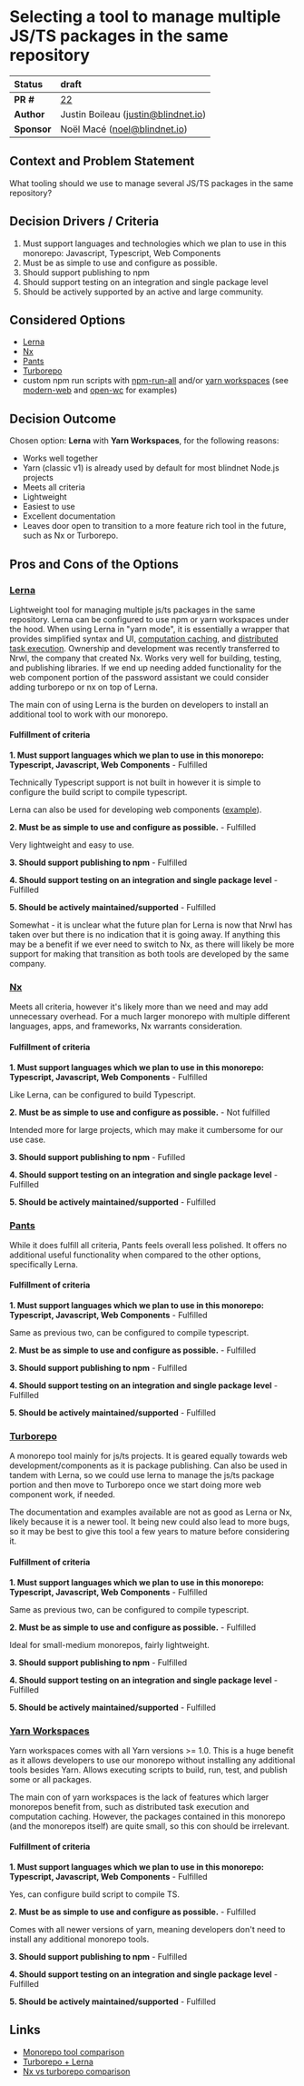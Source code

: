 # Selecting a tool to manage multiple JS/TS packages in the same repository

| Status      | draft                                                     |
| :---------- | :-------------------------------------------------------- |
| **PR #**    | [22](https://github.com/blindnet-io/blindnet.dev/pull/22) |
| **Author**  | Justin Boileau (justin@blindnet.io)                       |
| **Sponsor** | Noël Macé (noel@blindnet.io)                              |

## Context and Problem Statement

What tooling should we use to manage several JS/TS packages in the same repository?

## Decision Drivers / Criteria

1. Must support languages and technologies which we plan to use in this monorepo: Javascript, Typescript, Web Components
2. Must be as simple to use and configure as possible.
3. Should support publishing to npm 
4. Should support testing on an integration and single package level
5. Should be actively supported by an active and large community.

## Considered Options

- [Lerna](https://lerna.js.org/)
- [Nx](https://nx.dev/)
- [Pants](https://v1.pantsbuild.org/index.html)
- [Turborepo](https://turborepo.org/)
- custom npm run scripts with [npm-run-all](https://github.com/mysticatea/npm-run-all) and/or [yarn workspaces](https://classic.yarnpkg.com/lang/en/docs/workspaces/) (see [modern-web](https://github.com/modernweb-dev/web) and [open-wc](https://github.com/open-wc/open-wc) for examples)

## Decision Outcome

Chosen option: **Lerna** with **Yarn Workspaces**, for the following reasons:

- Works well together
- Yarn (classic v1) is already used by default for most blindnet Node.js projects
- Meets all criteria
- Lightweight
- Easiest to use
- Excellent documentation
- Leaves door open to transition to a more feature rich tool in the future, such as Nx or Turborepo.

## Pros and Cons of the Options

### [Lerna](https://lerna.js.org/)

Lightweight tool for managing multiple js/ts packages in the same repository.
Lerna can be configured to use npm or yarn workspaces under the hood.
When using Lerna in "yarn mode", it is essentially a wrapper that provides simplified syntax and UI, [computation caching](https://lerna.js.org/docs/core-concepts/computation-caching), and
[distributed task execution](https://lerna.js.org/docs/core-concepts/distributed-task-execution).
Ownership and development was recently transferred to Nrwl, the company that created Nx.
Works very well for building, testing, and publishing libraries.
If we end up needing added functionality for the web component portion of the password assistant we could consider adding turborepo or nx on top of Lerna.

The main con of using Lerna is the burden on developers to install an additional tool to work with our monorepo.

#### Fulfillment of criteria

**1. Must support languages which we plan to use in this monorepo: Typescript, Javascript, Web Components** - Fulfilled
    
Technically Typescript support is not built in however it is simple to configure the build script to compile typescript.

Lerna can also be used for developing web components ([example](https://javascript.plainenglish.io/building-a-npm-library-with-web-components-using-lerna-rollup-and-jest-9f76f59348ba)).

**2. Must be as simple to use and configure as possible.** - Fulfilled

Very lightweight and easy to use.

**3. Should support publishing to npm** - Fulfilled

**4. Should support testing on an integration and single package level** - Fulfilled

**5. Should be actively maintained/supported** - Fulfilled

Somewhat - it is unclear what the future plan for Lerna is now that Nrwl has taken over but there is no indication that it is going away.
If anything this may be a benefit if we ever need to switch to Nx, as there will likely be more support for making that transition as both tools are developed by the same company.

### [Nx](https://nx.dev/)

Meets all criteria, however it's likely more than we need and may add unnecessary overhead.
For a much larger monorepo with multiple different languages, apps, and frameworks, Nx warrants consideration.

#### Fulfillment of criteria

**1. Must support languages which we plan to use in this monorepo: Typescript, Javascript, Web Components** - Fulfilled

Like Lerna, can be configured to build Typescript.

**2. Must be as simple to use and configure as possible.** - Not fulfilled

Intended more for large projects, which may make it cumbersome for our use case.

**3. Should support publishing to npm** - Fufilled

**4. Should support testing on an integration and single package level** - Fulfilled

**5. Should be actively maintained/supported** - Fulfilled

### [Pants](https://v1.pantsbuild.org/index.html)

While it does fulfill all criteria, Pants feels overall less polished.
It offers no additional useful functionality when compared to the other options, specifically Lerna.

#### Fulfillment of criteria

**1. Must support languages which we plan to use in this monorepo: Typescript, Javascript, Web Components** - Fulfilled

Same as previous two, can be configured to compile typescript.

**2. Must be as simple to use and configure as possible.** - Fulfilled

**3. Should support publishing to npm** - Fulfilled

**4. Should support testing on an integration and single package level** - Fulfilled

**5. Should be actively maintained/supported** - Fulfilled

### [Turborepo](https://turborepo.org/)

A monorepo tool mainly for js/ts projects. It is geared equally towards web  development/components as it is package publishing.
Can also be used in tandem with  Lerna, so we could use lerna to manage the js/ts package portion and then move to Turborepo once we start doing more web component work, if needed.

The documentation and examples available are not as good as Lerna or Nx, likely because it is a newer tool.
It being new could also lead to more bugs, so it may be best to give this tool a few years to mature before considering it.

#### Fulfillment of criteria

**1. Must support languages which we plan to use in this monorepo: Typescript, Javascript, Web Components** - Fulfilled

Same as previous two, can be configured to compile typescript.

**2. Must be as simple to use and configure as possible.** - Fulfilled

Ideal for small-medium monorepos, fairly lightweight.

**3. Should support publishing to npm** - Fulfilled

**4. Should support testing on an integration and single package level** - Fulfilled

**5. Should be actively maintained/supported** - Fulfilled

### [Yarn Workspaces](https://classic.yarnpkg.com/lang/en/docs/workspaces/)

Yarn workspaces comes with all Yarn versions >= 1.0.
This is a huge benefit as it allows developers to use our monorepo without installing any additional tools besides Yarn.
Allows executing scripts to build, run, test, and publish some or all packages.

The main con of yarn workspaces is the lack of features which larger monorepos benefit from, such as distributed task execution and computation caching.
However, the packages contained in this monorepo (and the monorepos itself) are quite small, so this con should be irrelevant.

#### Fulfillment of criteria

**1. Must support languages which we plan to use in this monorepo: Typescript, Javascript, Web Components** - Fulfilled

Yes, can configure build script to compile TS.

**2. Must be as simple to use and configure as possible.** - Fulfilled

Comes with all newer versions of yarn, meaning developers don't need to install any additional monorepo tools.

**3. Should support publishing to npm** - Fulfilled

**4. Should support testing on an integration and single package level** - Fulfilled

**5. Should be actively maintained/supported** - Fulfilled

## Links

- [Monorepo tool comparison](https://monorepo.tools/)
- [Turborepo + Lerna](https://turborepo.org/docs/guides/migrate-from-lerna)
- [Nx vs turborepo comparison](https://blog.theodo.com/2022/02/architecting-a-modern-monorepo/)

<!-- markdownlint-disable-file MD013 -->
